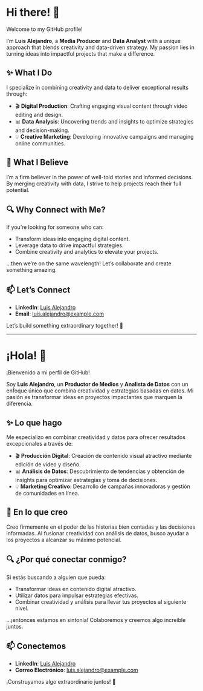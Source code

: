 # Hi there! 👋

Welcome to my GitHub profile!  

I’m **Luis Alejandro**, a **Media Producer** and **Data Analyst** with a unique approach that blends creativity and data-driven strategy. My passion lies in turning ideas into impactful projects that make a difference.

## ✨ What I Do
I specialize in combining creativity and data to deliver exceptional results through:
- 🎬 **Digital Production**: Crafting engaging visual content through video editing and design.  
- 📊 **Data Analysis**: Uncovering trends and insights to optimize strategies and decision-making.  
- 💡 **Creative Marketing**: Developing innovative campaigns and managing online communities.

## 🎯 What I Believe
I’m a firm believer in the power of well-told stories and informed decisions. By merging creativity with data, I strive to help projects reach their full potential.

## 🔍 Why Connect with Me?
If you’re looking for someone who can:
- Transform ideas into engaging digital content.  
- Leverage data to drive impactful strategies.  
- Combine creativity and analytics to elevate your projects.  

...then we’re on the same wavelength! Let’s collaborate and create something amazing.  

## 📫 Let’s Connect
- **LinkedIn**: [Luis Alejandro](https://www.linkedin.com/in/luisxalejandro)  
- **Email**: luis.alejandro@example.com  

Let’s build something extraordinary together! 🚀


---

# ¡Hola! 👋

¡Bienvenido a mi perfil de GitHub!  

Soy **Luis Alejandro**, un **Productor de Medios** y **Analista de Datos** con un enfoque único que combina creatividad y estrategias basadas en datos. Mi pasión es transformar ideas en proyectos impactantes que marquen la diferencia.

## ✨ Lo que hago
Me especializo en combinar creatividad y datos para ofrecer resultados excepcionales a través de:
- 🎬 **Producción Digital**: Creación de contenido visual atractivo mediante edición de video y diseño.  
- 📊 **Análisis de Datos**: Descubrimiento de tendencias y obtención de insights para optimizar estrategias y toma de decisiones.  
- 💡 **Marketing Creativo**: Desarrollo de campañas innovadoras y gestión de comunidades en línea.

## 🎯 En lo que creo
Creo firmemente en el poder de las historias bien contadas y las decisiones informadas. Al fusionar creatividad con análisis de datos, busco ayudar a los proyectos a alcanzar su máximo potencial.

## 🔍 ¿Por qué conectar conmigo?
Si estás buscando a alguien que pueda:
- Transformar ideas en contenido digital atractivo.  
- Utilizar datos para impulsar estrategias efectivas.  
- Combinar creatividad y análisis para llevar tus proyectos al siguiente nivel.  

...¡entonces estamos en sintonía! Colaboremos y creemos algo increíble juntos.

## 📫 Conectemos
- **LinkedIn**: [Luis Alejandro](https://www.linkedin.com/in/luisxalejandro)  
- **Correo Electrónico**: luis.alejandro@example.com  

¡Construyamos algo extraordinario juntos! 🚀


